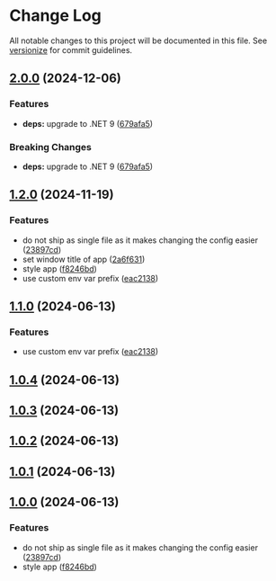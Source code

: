 # Change Log

All notable changes to this project will be documented in this file. See [versionize](https://github.com/versionize/versionize) for commit guidelines.

<a name="2.0.0"></a>

## [2.0.0](https://www.github.com/mu88/ElectronWebsiteWrapper/releases/tag/v1.2.0) (2024-12-06)

### Features

* **deps:** upgrade to .NET
  9 ([679afa5](https://www.github.com/mu88/ElectronWebsiteWrapper/commit/679afa5d1b65a67dba1245474a9fcbf4913535dd))

### Breaking Changes

* **deps:** upgrade to .NET
  9 ([679afa5](https://www.github.com/mu88/ElectronWebsiteWrapper/commit/679afa5d1b65a67dba1245474a9fcbf4913535dd))

<a name="1.2.0"></a>
## [1.2.0](https://www.github.com/mu88/ElectronWebsiteWrapper/releases/tag/v1.2.0) (2024-11-19)

### Features

* do not ship as single file as it makes changing the config
  easier ([23897cd](https://www.github.com/mu88/ElectronWebsiteWrapper/commit/23897cd21e1015482f522a92bdc448ae94a6ed49))
* set window title of app ([2a6f631](https://www.github.com/mu88/ElectronWebsiteWrapper/commit/2a6f63176587e685774d408a9b5a393a827c04b2))
* style
  app ([f8246bd](https://www.github.com/mu88/ElectronWebsiteWrapper/commit/f8246bda24d5167bb8aeb97847eab1fd6d9ae19a))
* use custom env var
  prefix ([eac2138](https://www.github.com/mu88/ElectronWebsiteWrapper/commit/eac21385e186eaa241a31f9da0603da2c79c6bfa))

<a name="1.1.0"></a>
## [1.1.0](https://www.github.com/mu88/ElectronWebsiteWrapper/releases/tag/v1.1.0) (2024-06-13)

### Features

* use custom env var prefix ([eac2138](https://www.github.com/mu88/ElectronWebsiteWrapper/commit/eac21385e186eaa241a31f9da0603da2c79c6bfa))

<a name="1.0.4"></a>
## [1.0.4](https://www.github.com/mu88/ElectronWebsiteWrapper/releases/tag/v1.0.4) (2024-06-13)

<a name="1.0.3"></a>
## [1.0.3](https://www.github.com/mu88/ElectronWebsiteWrapper/releases/tag/v1.0.3) (2024-06-13)

<a name="1.0.2"></a>
## [1.0.2](https://www.github.com/mu88/ElectronWebsiteWrapper/releases/tag/v1.0.2) (2024-06-13)

<a name="1.0.1"></a>
## [1.0.1](https://www.github.com/mu88/ElectronWebsiteWrapper/releases/tag/v1.0.1) (2024-06-13)

<a name="1.0.0"></a>
## [1.0.0](https://www.github.com/mu88/ElectronWebsiteWrapper/releases/tag/v1.0.0) (2024-06-13)

### Features

* do not ship as single file as it makes changing the config easier ([23897cd](https://www.github.com/mu88/ElectronWebsiteWrapper/commit/23897cd21e1015482f522a92bdc448ae94a6ed49))
* style app ([f8246bd](https://www.github.com/mu88/ElectronWebsiteWrapper/commit/f8246bda24d5167bb8aeb97847eab1fd6d9ae19a))

